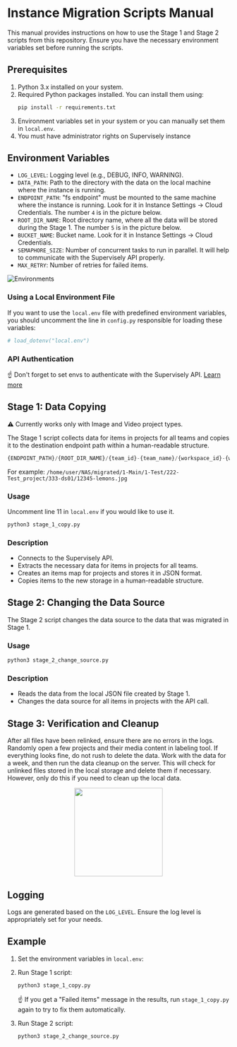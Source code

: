 # Instance Migration Scripts Manual

This manual provides instructions on how to use the Stage 1 and Stage 2 scripts from this repository.
Ensure you have the necessary environment variables set before running the scripts.

## Prerequisites

1. Python 3.x installed on your system.
2. Required Python packages installed. You can install them using:
    ```sh
    pip install -r requirements.txt
    ```
3. Environment variables set in your system or you can manually set them in `local.env`.
4. You must have administrator rights on Supervisely instance

## Environment Variables

-   `LOG_LEVEL`: Logging level (e.g., DEBUG, INFO, WARNING).
-   `DATA_PATH`: Path to the directory with the data on the local machine where the instance is running.
-   `ENDPOINT_PATH`: "fs endpoint" must be mounted to the same machine where the instance is running. Look for it in Instance Settings -> Cloud Credentials. The number `4` is in the picture below.
-   `ROOT_DIR_NAME`: Root directory name, where all the data will be stored during the Stage 1. The number `5` is in the picture below.
-   `BUCKET_NAME`: Bucket name. Look for it in Instance Settings -> Cloud Credentials.
-   `SEMAPHORE_SIZE`: Number of concurrent tasks to run in parallel. It will help to communicate with the Supervisely API properly.
-   `MAX_RETRY`: Number of retries for failed items.

  ![Environments](https://github.com/user-attachments/assets/be4e80c8-e38b-490f-8ef3-07304a5470b1)

### Using a Local Environment File

If you want to use the `local.env` file with predefined environment variables, you should uncomment the line in `config.py` responsible for loading these variables:

```python
# load_dotenv("local.env")
```

### API Authentication

☝️ Don't forget to set envs to authenticate with the Supervisely API. [Learn more](https://developer.supervisely.com/getting-started/basics-of-authentication)



## Stage 1: Data Copying

⚠️ Currently works only with Image and Video project types.

The Stage 1 script collects data for items in projects for all teams and copies it to the destination endpoint path within a human-readable structure.

```python
{ENDPOINT_PATH}/{ROOT_DIR_NAME}/{team_id}-{team_name}/{workspace_id}-{workspace_name}/{project_id}-{project_name}/{dataset_id}-{dataset_name}/{item_id}-{item_name}
```

For example: `/home/user/NAS/migrated/1-Main/1-Test/222-Test_project/333-ds01/12345-lemons.jpg`

### Usage

Uncomment line 11 in `local.env` if you would like to use it.

```sh
python3 stage_1_copy.py
```

### Description

-   Connects to the Supervisely API.
-   Extracts the necessary data for items in projects for all teams.
-   Creates an items map for projects and stores it in JSON format.
-   Copies items to the new storage in a human-readable structure.

## Stage 2: Changing the Data Source

The Stage 2 script changes the data source to the data that was migrated in Stage 1.

### Usage

```sh
python3 stage_2_change_source.py
```

### Description

-   Reads the data from the local JSON file created by Stage 1.
-   Changes the data source for all items in projects with the API call.

## Stage 3: Verification and Cleanup

After all files have been relinked, ensure there are no errors in the logs. Randomly open a few projects and their media content in labeling tool.
If everything looks fine, do not rush to delete the data. Work with the data for a week, and then run the data cleanup on the server. This will check for unlinked files stored in the local storage and delete them if necessary. However, only do this if you need to clean up the local data.

<p align="center">
<img src="https://github.com/user-attachments/assets/01b0b5f7-459a-41bf-afd1-6d6d3c7cc748" width="200">
</p>

## Logging

Logs are generated based on the `LOG_LEVEL`. Ensure the log level is appropriately set for your needs.

## Example

1. Set the environment variables in `local.env`:

2. Run Stage 1 script:

    ```sh
    python3 stage_1_copy.py
    ```

    ☝️ If you get a "Failed items" message in the results, run `stage_1_copy.py` again to try to fix them automatically.

3. Run Stage 2 script:
    ```sh
    python3 stage_2_change_source.py
    ```

